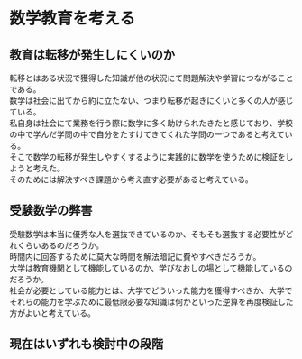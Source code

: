 # 数学教育を考える
## 教育は転移が発生しにくいのか
転移とはある状況で獲得した知識が他の状況にて問題解決や学習につながることである。<br>
数学は社会に出てから約に立たない、つまり転移が起きにくいと多くの人が感じている。<br>
私自身は社会にて業務を行う際に数学に多く助けられたきたと感じており、学校の中で学んだ学問の中で自分をたすけてきてくれた学問の一つであると考えている。<br>
そこで数学の転移が発生しやすくするように実践的に数学を使うために検証をしようと考えた。<br>
そのためには解決すべき課題から考え直す必要があると考えている。<br>

## 受験数学の弊害
受験数学は本当に優秀な人を選抜できているのか、そもそも選抜する必要性がどれくらいあるのだろうか。<br>
時間内に回答するために莫大な時間を解法暗記に費やすべきだろうか。<br>
大学は教育機関として機能しているのか、学びなおしの場として機能しているのだろうか。<br>
社会が必要としている能力とは、大学でどういった能力を獲得すべきか、大学でそれらの能力を学ぶために最低限必要な知識は何かといった逆算を再度検証した方がよいと考えている。<br>

## 現在はいずれも検討中の段階